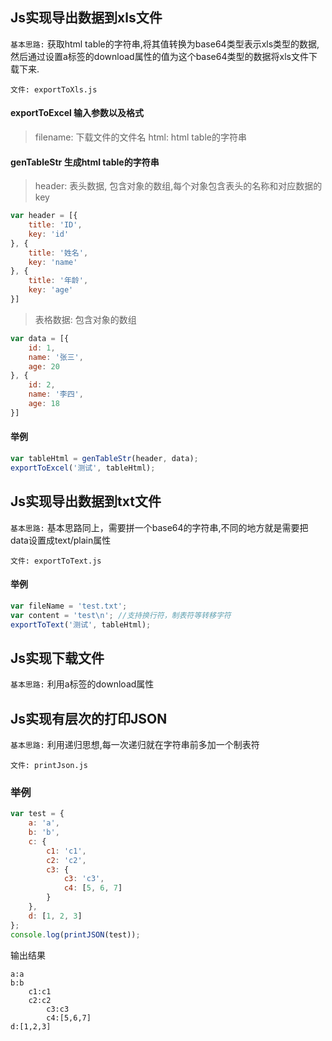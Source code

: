 ## Js实现导出数据到xls文件
`基本思路:` 获取html table的字符串,将其值转换为base64类型表示xls类型的数据,然后通过设置a标签的download属性的值为这个base64类型的数据将xls文件下载下来.

`文件: exportToXls.js`

#### exportToExcel 输入参数以及格式
> filename: 下载文件的文件名
> html: html table的字符串

#### genTableStr 生成html table的字符串
> header: 表头数据, 包含对象的数组,每个对象包含表头的名称和对应数据的key

```js
var header = [{
	title: 'ID',
	key: 'id'
}, {
	title: '姓名',
	key: 'name'
}, {
	title: '年龄',
	key: 'age'
}]
```

>表格数据: 包含对象的数组

```js
var data = [{
	id: 1,
	name: '张三',
	age: 20
}, {
	id: 2,
	name: '李四',
	age: 18
}]
```

#### 举例
```js
var tableHtml = genTableStr(header, data);
exportToExcel('测试', tableHtml);
```

## Js实现导出数据到txt文件
`基本思路:` 基本思路同上，需要拼一个base64的字符串,不同的地方就是需要把data设置成text/plain属性

`文件: exportToText.js`

#### 举例
```js
var fileName = 'test.txt';
var content = 'test\n'; //支持换行符，制表符等转移字符
exportToText('测试', tableHtml);
```

## Js实现下载文件
`基本思路:` 利用a标签的download属性

## Js实现有层次的打印JSON
`基本思路:` 利用递归思想,每一次递归就在字符串前多加一个制表符

`文件: printJson.js`


### 举例
```js
var test = {
    a: 'a',
    b: 'b',
    c: {
        c1: 'c1',
        c2: 'c2',
        c3: {
            c3: 'c3',
            c4: [5, 6, 7]
        }
    },
    d: [1, 2, 3]
};
console.log(printJSON(test));
```

输出结果

```
a:a
b:b
	c1:c1
	c2:c2
		c3:c3
		c4:[5,6,7]
d:[1,2,3]
```
